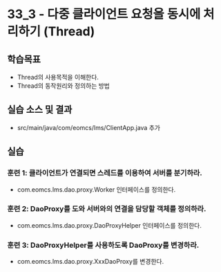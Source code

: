 # 33_3 - 다중 클라이언트 요청을 동시에 처리하기 (Thread)

## 학습목표

- Thread의 사용목적을 이해한다.
- Thread의 동작원리와 정의하는 방법

## 실습 소스 및 결과

- src/main/java/com/eomcs/lms/ClientApp.java 추가

## 실습  

### 훈련 1: 클라이언트가 연결되면 스레드를 이용하여 서버를 분기하라.

- com.eomcs.lms.dao.proxy.Worker 인터페이스를 정의한다.


### 훈련 2: DaoProxy를 도와 서버와의 연결을 담당할 객체를 정의하라.

- com.eomcs.lms.dao.proxy.DaoProxyHelper 인터페이스를 정의한다.


### 훈련 3: DaoProxyHelper를 사용하도록 DaoProxy를 변경하라.

- com.eomcs.lms.dao.proxy.XxxDaoProxy를 변경한다.

